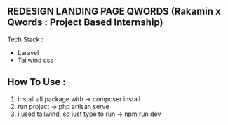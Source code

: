 ## REDESIGN LANDING PAGE QWORDS (Rakamin x Qwords : Project Based Internship)

Tech Stack :
 - Laravel
 - Tailwind css

## How To Use :

1. install all package with -> composer install 
2. run project -> php artisan serve
3. i used tailwind, so just type to run -> npm run dev 


